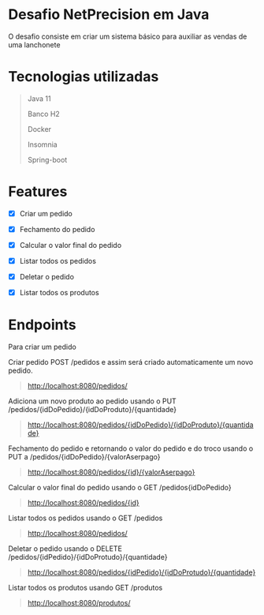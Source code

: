 # Desafio NetPrecision em Java

O desafio consiste em criar um sistema básico para auxiliar as vendas de uma  lanchonete 

# Tecnologias utilizadas

<blockquote>
   <p> Java 11</p>
   <p>Banco H2</p> 
   <p>Docker</p>  
   <p>Insomnia </p> 
  <p>Spring-boot</p>   
</blockquote>

# Features


- [x] Criar um pedido
- [x] Fechamento do pedido
- [x] Calcular o valor final do pedido
- [x] Listar todos os pedidos
- [x] Deletar o pedido
- [x] Listar todos os produtos


 
 # Endpoints
 
 Para criar um pedido
 
 Criar pedido POST /pedidos e assim será criado automaticamente um novo pedido.
 

>[http://localhost:8080/pedidos/]()

Adiciona um novo produto ao pedido usando o  PUT /pedidos/{idDoPedido}/{idDoProduto}/{quantidade}


>[http://localhost:8080/pedidos/{idDoPedido}/{idDoProduto}/{quantidade}]()


Fechamento do pedido e retornando o valor do pedido e do troco usando o PUT a /pedidos/{idDoPedido}/{valorAserpago}

>[http://localhost:8080/pedidos/{id}/{valorAserpago}]()


Calcular o valor final do pedido usando o GET /pedidos{idDoPedido} 
>[http://localhost:8080/pedidos/{id}]()

Listar todos os pedidos usando o GET /pedidos


>[http://localhost:8080/pedidos/]()


Deletar o pedido usando o DELETE /pedidos/{idPedido}/{idDoProtudo}/{quantidade}

>[http://localhost:8080/pedidos/{idPedido}/{idDoProtudo}/{quantidade}]()


Listar todos os produtos usando GET /produtos

>[http://localhost:8080/produtos/]()



